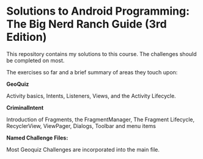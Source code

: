 # Solutions to Android Programming: The Big Nerd Ranch Guide (3rd Edition)

This repository contains my solutions to this course. The challenges should be completed on most.

The exercises so far and a brief summary of areas they touch upon:

**GeoQuiz**

Activity basics, Intents, Listeners, Views, and the Activity Lifecycle.

**CriminalIntent**

Introduction of Fragments, the FragmentManager, The Fragment Lifecycle, RecyclerView, ViewPager, Dialogs, Toolbar and menu items



**Named Challenge Files:**

Most Geoquiz Challenges are incorporated into the main file.





